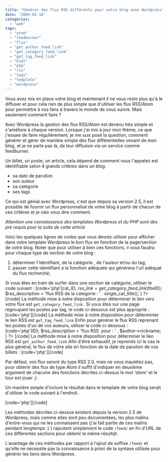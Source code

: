 ```yaml
---
title: "Générer des flux RSS différents pour votre blog avec Wordpress"
date: "2009-02-18"
categories: 
  - "web"
tags: 
  - "atom"
  - "feedburner"
  - "flux"
  - "get_author_feed_link"
  - "get_category_feed_link"
  - "get_tag_feed_link"
  - "html"
  - "php"
  - "rss"
  - "tags"
  - "template"
  - "wordpress"
---
```


Vous avez mis en place votre blog et maintenant il ne vous reste plus qu'à le diffuser et pour cela rien de plus simple que d'utiliser les flux RSS/Atom pour permettre à vos fans à travers le monde de vous suivre. Mais seulement comment faire ?

Avec Wordpress la gestion des flux RSS/Atom est devenu très simple et s'améliore à chaque version. Lorsque j'ai mis à jour mon thème, ce que j'essaie de faire régulièrement, je me suis posé la question, comment générer et gérer de manière simple des flux différentielles venant de mon blog, et je ne parle pas là, de leur diffusion via un service comme feedburner.

Un billet, un poste, un article, cela dépend de comment vous l'appelez est identifiable selon 4 grands critères dans un blog.

- sa date de parution
- son auteur
- sa catégorie
- ses tags

Ce qui est génial avec Wordpress, c'est que depuis sa version 2.5, il est possible de fournir un flux personnalisé de votre blog à partir de chacun de ces critères et je vais vous dire comment.

_Attention une connaissance des templates Wordpress et du PHP sont des pré requis pour la suite de cette article_

Voici les quelques lignes de codes que vous devrez utiliser pour afficher dans votre template Wordpress le bon flux en fonction de la page/section de votre blog. Noter que pour utiliser à bien ces fonctions, il vous faudra pour chaque type de section de votre blog :

1. déterminer l'identifiant, de la catégorie , de l'auteur et/ou du tag;
2. passer cette identifiant à la fonction adéquate qui générera l'url adéquat du flux recherché;

Si vous êtes en train de surfer dans une section de catégorie, utiliser le code suivant : \[code='php'\]cat\_ID; $rss\_link        = get\_category\_feed\_link($theID); $rss\_description = 'flux RSS de la categorie : ' . single\_cat\_title(); } ?>\[/code\] La méthode mise à notre disposition pour déterminer le lien vers votre flux est `get_category_feed_link.` Si vous êtes sur une page regroupant les postes par tag, le code ci-dessous est plus approprié : \[code='php'\]\[/code\] La méthode mise à notre disposition pour déterminier le lien RSS est `get_tag_feed_link` Enfin pour générer le flux RSS reprenant les postes d'un de vos auteurs, utiliser le code ci-dessous : \[code='php'\]ID); $rss\_description = 'flux RSS  pour : ' . $author->nickname; } ?> \[/code\] La méthode mise à notre disposition pour déterminer le lien RSS est `get_author_feed_link` Afin d'être exhaustif, je reprends ici le cas le plus général, le flux de votre site en fonction de la date de parution de vos billets : \[code='php'\]\[/code\]

Par défaut, vos flux seront du type RSS 2.0, mais ne vous inquiétez pas, pour obtenir des flux de type _Atom_ il suffit d'indiquer en deuxième argument de chacune des fonctions décrites ci-dessus le mot _'atom'_ et le tour est jouer ;) .

Un manière simple d'inclure le résultat dans le template de votre blog serait d'utiliser le code suivant à l'endroit.

\[code='php'\][](<?php echo $rss_link ?>)\[/code\]

Les méthodes décrites ci-dessus existent depuis la version 2.5 de Wordpress, mais comme elles sont peu documentées, les plus malins d'entre-vous qui ne les connaissent pas (j'ai fait partie de ces malins pendant longtemps :) ) rajoutent simplement le code `/feed/` en fin d'URL de ces différentes sections pour obtenir le même résultat.

L'avantage de ces méthodes par rapport à l'ajout de suffixe `/feed/` et qu'elle ne nécessite pas la connaissance à priori de la syntaxe utilisée pour générer les liens dans Wordpress.
